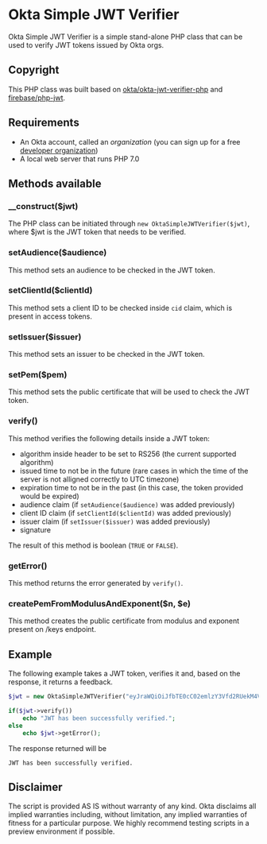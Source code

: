 # Okta Simple JWT Verifier
Okta Simple JWT Verifier is a simple stand-alone PHP class that can be used to verify JWT tokens issued by Okta orgs.

## Copyright
This PHP class was built based on [okta/okta-jwt-verifier-php](https://github.com/okta/okta-jwt-verifier-php) and [firebase/php-jwt](https://github.com/firebase/php-jwt).

## Requirements
* An Okta account, called an _organization_ (you can sign up for a free [developer organization](https://developer.okta.com/signup/))
* A local web server that runs PHP 7.0

## Methods available
### __construct($jwt)
The PHP class can be initiated through `new OktaSimpleJWTVerifier($jwt)`, where $jwt is the JWT token that needs to be verified.

### setAudience($audience)
This method sets an audience to be checked in the JWT token.

### setClientId($clientId)
This method sets a client ID to be checked inside `cid` claim, which is present in access tokens.

### setIssuer($issuer)
This method sets an issuer to be checked in the JWT token.

### setPem($pem)
This method sets the public certificate that will be used to check the JWT token.

### verify()
This method verifies the following details inside a JWT token:
* algorithm inside header to be set to RS256 (the current supported algorithm)
* issued time to not be in the future (rare cases in which the time of the server is not alligned correctly to UTC timezone)
* expiration time to not be in the past (in this case, the token provided would be expired)
* audience claim (if `setAudience($audience)` was added previously)
* client ID claim (if `setClientId($clientId)` was added previously)
* issuer claim (if `setIssuer($issuer)` was added previously)
* signature

The result of this method is boolean (`TRUE` or `FALSE`).

### getError()
This method returns the error generated by `verify()`.

### createPemFromModulusAndExponent($n, $e)
This method creates the public certificate from modulus and exponent present on /keys endpoint.

## Example
The following example takes a JWT token, verifies it and, based on the response, it returns a feedback.

```php
$jwt = new OktaSimpleJWTVerifier("eyJraWQiOiJfbTE0cC02emlzY3Vfd2RUekM4VmlKRDNBSTl1VU9qT3pDSHllMjNLcVF3IiwiYWxnIjoiUlMyNTYifQ.eyJ2ZXIiOjEsImp0aSI6IkFULlNid2ZReGNHQm5WVVFPTEN0bTg5S2RaUkJDeW9NOXBBRVZlLUwyWFpWeG8iLCJpc3MiOiJodHRwczovL2RyYWdvcy5va3RhcHJldmlldy5jb20vb2F1dGgyL2F1c2w2dG80NHkyNkp0eUdQMGg3IiwiYXVkIjoiaHR0cHM6Ly9kZXYub2t0YS5hZG1pbnBhbmVsLmJpeiIsImlhdCI6MTU1OTY1NTgzNSwiZXhwIjoxNTU5NjU5NDM1LCJjaWQiOiIwb2FsNnA4emdxT2VhTDg1QzBoNyIsInVpZCI6IjAwdWVheThqY2Q1a2tNV3MyMGg3Iiwic2NwIjpbIm9wZW5pZCIsInByb2ZpbGUiXSwic3ViIjoiZHJhZ29zLmdhZnRvbmVhbnVAZ21haWwuY29tIn0.EamQpMdyei-Zf-4NwbFHCoHfK8UncYFuvK5w-TpQIPdSVBsgxHqoQr_Ez5GqURniNKvt-XT4ZF2CAcSrW17R2Gdjyls7vXCyDWRKCV4D06a9qGXDdvxmkLJgzF5bE3d3TV3DHlqtts69IHDVugPZvYQRnSPaWG6MJFl2Sz80W38Quj0IUupz4AdSL-eUCB5gZkNbf73e0dwUO59MRGG_g_RGkZyyLROo_TwxMyXdTZiIqKeLCW-XA8KDn64DgJQydKTKRlFO4YXU1vLvK4qpCvi6JJf0zvqDKBt_KH9jBaM8qNLIOjB6ppzpCa6s7OrRSLNymhvAF_3IvTUKXOfxEg");

if($jwt->verify())
	echo "JWT has been successfully verified.";
else
	echo $jwt->getError();
```
	
The response returned will be

```
JWT has been successfully verified.
```

## Disclaimer
The script is provided AS IS without warranty of any kind. Okta disclaims all implied warranties including, without limitation, any implied warranties of fitness for a particular purpose. We highly recommend testing scripts in a preview environment if possible.